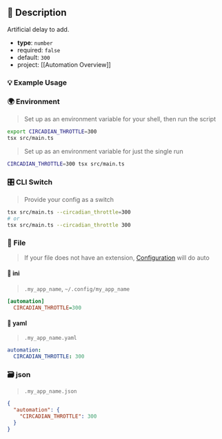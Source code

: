 ## 📜 Description

Artificial delay to add.

- **type**: `number`
- required: `false`
- default: `300`
- project: [[Automation Overview]]

### 💡 Example Usage

### 🌍 Environment

> Set up as an environment variable for your shell, then run the script
```bash
export CIRCADIAN_THROTTLE=300
tsx src/main.ts
```
> Set up as an environment variable for just the single run

```bash
CIRCADIAN_THROTTLE=300 tsx src/main.ts
```
### 🎛️ CLI Switch

> Provide your config as a switch
```bash
tsx src/main.ts --circadian_throttle=300
# or
tsx src/main.ts --circadian_throttle 300
```
### 📁 File
>  If your file does not have an extension, [Configuration](/core/configuration) will do auto
#### 📘 ini

> `.my_app_name`, `~/.config/my_app_name`

```ini
[automation]
  CIRCADIAN_THROTTLE=300
```
#### 📄 yaml

> `.my_app_name.yaml`

```yaml
automation:
  CIRCADIAN_THROTTLE: 300
```
### 🗃️ json

> `.my_app_name.json`

```json
{
  "automation": {
    "CIRCADIAN_THROTTLE": 300
  }
}
```
